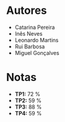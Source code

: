 # Autores
- Catarina Pereira
- Inês Neves
- Leonardo Martins
- Rui Barbosa
- Miguel Gonçalves

# Notas
- **TP1:** 72 %
- **TP2:** 59 %
- **TP3:** 88 %
- **TP4:** 59 %
